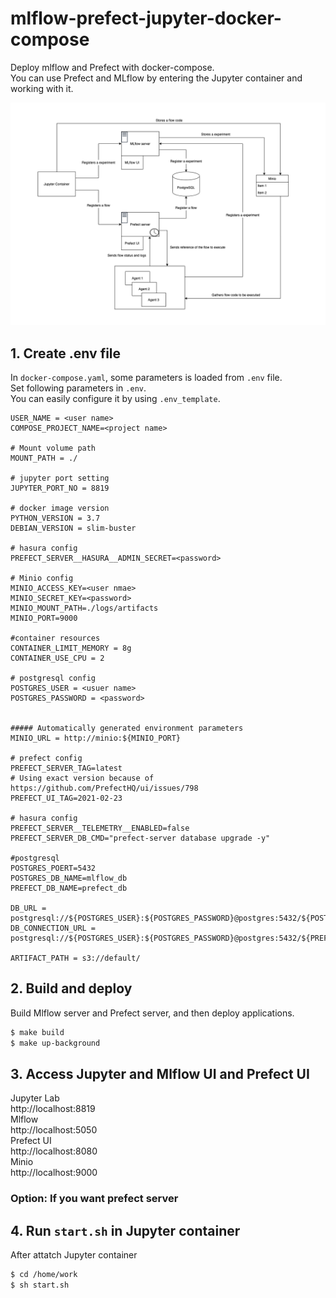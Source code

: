 # mlflow-prefect-jupyter-docker-compose

Deploy mlflow and Prefect with docker-compose.  
You can use Prefect and MLflow by entering the Jupyter container and working with it.

![Scheme図](doc/images/Scheme.png)

## 1. Create .env file

In `docker-compose.yaml`, some parameters is loaded from `.env` file.  
Set following parameters in `.env`.  
You can easily configure it by using `.env_template`.

```
USER_NAME = <user name>
COMPOSE_PROJECT_NAME=<project name>

# Mount volume path
MOUNT_PATH = ./

# jupyter port setting
JUPYTER_PORT_NO = 8819

# docker image version
PYTHON_VERSION = 3.7
DEBIAN_VERSION = slim-buster

# hasura config
PREFECT_SERVER__HASURA__ADMIN_SECRET=<password>

# Minio config
MINIO_ACCESS_KEY=<user nmae>
MINIO_SECRET_KEY=<password>
MINIO_MOUNT_PATH=./logs/artifacts
MINIO_PORT=9000

#container resources
CONTAINER_LIMIT_MEMORY = 8g
CONTAINER_USE_CPU = 2

# postgresql config
POSTGRES_USER = <usuer name>
POSTGRES_PASSWORD = <password>


##### Automatically generated environment parameters
MINIO_URL = http://minio:${MINIO_PORT}

# prefect config
PREFECT_SERVER_TAG=latest
# Using exact version because of https://github.com/PrefectHQ/ui/issues/798
PREFECT_UI_TAG=2021-02-23

# hasura config
PREFECT_SERVER__TELEMETRY__ENABLED=false
PREFECT_SERVER_DB_CMD="prefect-server database upgrade -y"

#postgresql
POSTGRES_POERT=5432
POSTGRES_DB_NAME=mlflow_db
PREFECT_DB_NAME=prefect_db

DB_URL = postgresql://${POSTGRES_USER}:${POSTGRES_PASSWORD}@postgres:5432/${POSTGRES_DB_NAME}
DB_CONNECTION_URL = postgresql://${POSTGRES_USER}:${POSTGRES_PASSWORD}@postgres:5432/${PREFECT_DB_NAME}

ARTIFACT_PATH = s3://default/
```

## 2. Build and deploy
Build Mlflow server and Prefect server, and then deploy applications.

```sh
$ make build
$ make up-background
```

## 3. Access Jupyter and Mlflow UI and Prefect UI

Jupyter Lab  
http://localhost:8819  
Mlflow  
http://localhost:5050  
Prefect UI  
http://localhost:8080  
Minio  
http://localhost:9000
### Option: If you want prefect server

## 4. Run `start.sh` in Jupyter container

After attatch Jupyter container

```sh
$ cd /home/work
$ sh start.sh
```
